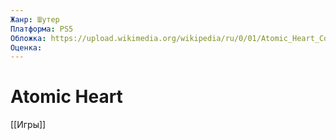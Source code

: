 ```yaml
---
Жанр: Шутер
Платформа: PS5
Обложка: https://upload.wikimedia.org/wikipedia/ru/0/01/Atomic_Heart_Cover_Art.jpg
Оценка: 
---
```


# Atomic Heart

[[Игры]]